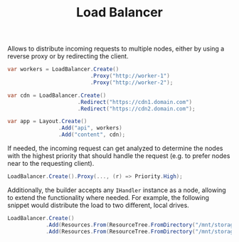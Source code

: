 ﻿---
title: Load Balancer
cascade:
  type: docs
---

Allows to distribute incoming requests to multiple nodes, either by using
a reverse proxy or by redirecting the client.

```csharp
var workers = LoadBalancer.Create()
                          .Proxy("http://worker-1")
                          .Proxy("http://worker-2");

var cdn = LoadBalancer.Create()
                      .Redirect("https://cdn1.domain.com")
                      .Redirect("https://cdn2.domain.com");

var app = Layout.Create()
                .Add("api", workers)
                .Add("content", cdn);
```

If needed, the incoming request can get analyzed to determine the nodes with
the highest priority that should handle the request (e.g. to prefer nodes
near to the requesting client).

```csharp
LoadBalancer.Create().Proxy(..., (r) => Priority.High);
```

Additionally, the builder accepts any `IHandler` instance as a node, allowing
to extend the functionality where needed. For example, the following snippet would
distribute the load to two different, local drives.

```csharp
LoadBalancer.Create()
            .Add(Resources.From(ResourceTree.FromDirectory("/mnt/storage1/files/")))
            .Add(Resources.From(ResourceTree.FromDirectory("/mnt/storage2/files/")));
```
